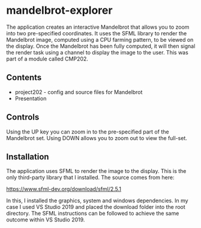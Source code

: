 # mandelbrot-explorer

The application creates an interactive Mandelbrot that allows you to zoom into two pre-specified coordinates. It uses the SFML library to render the Mandelbrot image, computed using a CPU farming pattern, to be viewed on the display. Once the Mandelbrot has been fully computed, it will then signal the render task using a channel to display the image to the user. This was part of a module called CMP202.

## Contents
*  project202 - config and source files for Mandelbrot
*  Presentation

## Controls

Using the UP key you can zoom in to the pre-specified part of the Mandelbrot set.
Using DOWN allows you to zoom out to view the full-set.

## Installation

The application uses SFML to render the image to the display. This is the only third-party library that I installed. The source comes from here:

https://www.sfml-dev.org/download/sfml/2.5.1

In this, I installed the graphics, system and windows dependencies. In my case I used VS Studio 2019 and placed the download folder into the root directory. The SFML instructions can be followed to achieve the same outcome within VS Studio 2019. 

